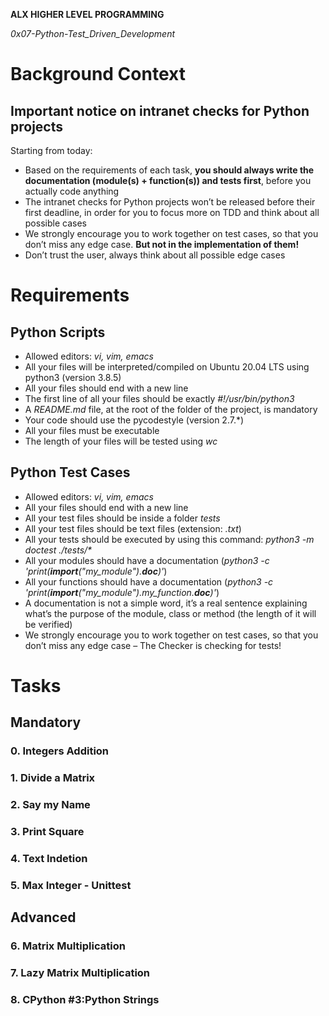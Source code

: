 __ALX HIGHER LEVEL PROGRAMMING__

_0x07-Python-Test_Driven_Development_

# Background Context

## Important notice on intranet checks for Python projects

Starting from today:

* Based on the requirements of each task, **you should always write the documentation (module(s) + function(s)) and tests first**, before you actually code anything
* The intranet checks for Python projects won’t be released before their first deadline, in order for you to focus more on TDD and think about all possible cases
* We strongly encourage you to work together on test cases, so that you don’t miss any edge case. **But not in the implementation of them!**
* Don’t trust the user, always think about all possible edge cases

# Requirements

## Python Scripts

* Allowed editors: *vi, vim, emacs*
* All your files will be interpreted/compiled on Ubuntu 20.04 LTS using python3 (version 3.8.5)
* All your files should end with a new line
* The first line of all your files should be exactly *#!/usr/bin/python3*
* A *README.md* file, at the root of the folder of the project, is mandatory
* Your code should use the pycodestyle (version 2.7.\*)
* All your files must be executable
* The length of your files will be tested using *wc*

## Python Test Cases

* Allowed editors: *vi, vim, emacs*
* All your files should end with a new line
* All your test files should be inside a folder *tests*
* All your test files should be text files (extension: *.txt*)
* All your tests should be executed by using this command: *python3 -m doctest ./tests/\**
* All your modules should have a documentation (*python3 -c 'print(__import__("my_module").__doc__)'*)
* All your functions should have a documentation (*python3 -c 'print(__import__("my_module").my_function.__doc__)'*)
* A documentation is not a simple word, it’s a real sentence explaining what’s the purpose of the module, class or method (the length of it will be verified)
* We strongly encourage you to work together on test cases, so that you don’t miss any edge case – The Checker is checking for tests!

# Tasks

## Mandatory

### 0. Integers Addition

### 1. Divide a Matrix

### 2. Say my Name

### 3. Print Square

### 4. Text Indetion

### 5. Max Integer - Unittest

## Advanced

### 6. Matrix Multiplication

### 7. Lazy Matrix Multiplication

### 8. CPython #3:Python Strings
